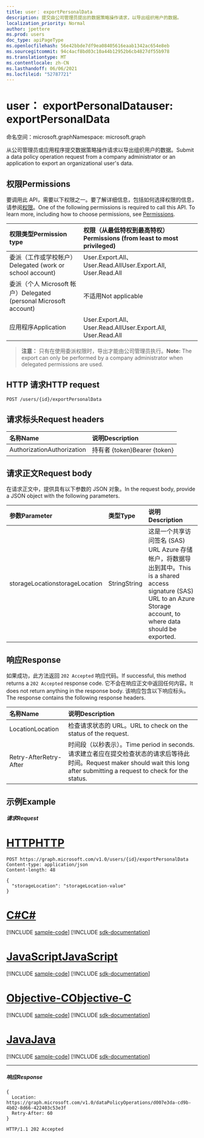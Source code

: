 ```yaml
---
title: user： exportPersonalData
description: 提交由公司管理员提出的数据策略操作请求，以导出组织用户的数据。
localization_priority: Normal
author: jpettere
ms.prod: users
doc_type: apiPageType
ms.openlocfilehash: 56e42bbde7df9ea08405616eaab1342ac654e8eb
ms.sourcegitcommit: 94c4acf8bd03c10a44b12952b6cb4827df55b978
ms.translationtype: MT
ms.contentlocale: zh-CN
ms.lasthandoff: 06/06/2021
ms.locfileid: "52787721"
---
```

# <a name="user-exportpersonaldata"></a><span data-ttu-id="bf536-103">user： exportPersonalData</span><span class="sxs-lookup"><span data-stu-id="bf536-103">user: exportPersonalData</span></span>

<span data-ttu-id="bf536-104">命名空间：microsoft.graph</span><span class="sxs-lookup"><span data-stu-id="bf536-104">Namespace: microsoft.graph</span></span>

<span data-ttu-id="bf536-105">从公司管理员或应用程序提交数据策略操作请求以导出组织用户的数据。</span><span class="sxs-lookup"><span data-stu-id="bf536-105">Submit a data policy operation request from a company administrator or an application to export an organizational user's data.</span></span>

## <a name="permissions"></a><span data-ttu-id="bf536-106">权限</span><span class="sxs-lookup"><span data-stu-id="bf536-106">Permissions</span></span>
<span data-ttu-id="bf536-p101">要调用此 API，需要以下权限之一。要了解详细信息，包括如何选择权限的信息，请参阅[权限](/graph/permissions-reference)。</span><span class="sxs-lookup"><span data-stu-id="bf536-p101">One of the following permissions is required to call this API. To learn more, including how to choose permissions, see [Permissions](/graph/permissions-reference).</span></span>

|<span data-ttu-id="bf536-109">权限类型</span><span class="sxs-lookup"><span data-stu-id="bf536-109">Permission type</span></span>      | <span data-ttu-id="bf536-110">权限（从最低特权到最高特权）</span><span class="sxs-lookup"><span data-stu-id="bf536-110">Permissions (from least to most privileged)</span></span>              |
|:--------------------|:---------------------------------------------------------|
|<span data-ttu-id="bf536-111">委派（工作或学校帐户）</span><span class="sxs-lookup"><span data-stu-id="bf536-111">Delegated (work or school account)</span></span> |  <span data-ttu-id="bf536-112">User.Export.All、User.Read.All</span><span class="sxs-lookup"><span data-stu-id="bf536-112">User.Export.All, User.Read.All</span></span>  |
|<span data-ttu-id="bf536-113">委派（个人 Microsoft 帐户）</span><span class="sxs-lookup"><span data-stu-id="bf536-113">Delegated (personal Microsoft account)</span></span> |  <span data-ttu-id="bf536-114">不适用</span><span class="sxs-lookup"><span data-stu-id="bf536-114">Not applicable</span></span>  |
|<span data-ttu-id="bf536-115">应用程序</span><span class="sxs-lookup"><span data-stu-id="bf536-115">Application</span></span> | <span data-ttu-id="bf536-116">User.Export.All、User.Read.All</span><span class="sxs-lookup"><span data-stu-id="bf536-116">User.Export.All, User.Read.All</span></span> |

><span data-ttu-id="bf536-117">**注意：** 只有在使用委派权限时，导出才能由公司管理员执行。</span><span class="sxs-lookup"><span data-stu-id="bf536-117">**Note:** The export can only be performed by a company administrator when delegated permissions are used.</span></span>

## <a name="http-request"></a><span data-ttu-id="bf536-118">HTTP 请求</span><span class="sxs-lookup"><span data-stu-id="bf536-118">HTTP request</span></span>
<!-- { "blockType": "ignored" } -->
```http
POST /users/{id}/exportPersonalData

```
## <a name="request-headers"></a><span data-ttu-id="bf536-119">请求标头</span><span class="sxs-lookup"><span data-stu-id="bf536-119">Request headers</span></span>
| <span data-ttu-id="bf536-120">名称</span><span class="sxs-lookup"><span data-stu-id="bf536-120">Name</span></span>       | <span data-ttu-id="bf536-121">说明</span><span class="sxs-lookup"><span data-stu-id="bf536-121">Description</span></span>|
|:---------------|:----------|
| <span data-ttu-id="bf536-122">Authorization</span><span class="sxs-lookup"><span data-stu-id="bf536-122">Authorization</span></span>  | <span data-ttu-id="bf536-123">持有者 {token}</span><span class="sxs-lookup"><span data-stu-id="bf536-123">Bearer {token}</span></span>|

## <a name="request-body"></a><span data-ttu-id="bf536-124">请求正文</span><span class="sxs-lookup"><span data-stu-id="bf536-124">Request body</span></span>
<span data-ttu-id="bf536-125">在请求正文中，提供具有以下参数的 JSON 对象。</span><span class="sxs-lookup"><span data-stu-id="bf536-125">In the request body, provide a JSON object with the following parameters.</span></span>

| <span data-ttu-id="bf536-126">参数</span><span class="sxs-lookup"><span data-stu-id="bf536-126">Parameter</span></span>    | <span data-ttu-id="bf536-127">类型</span><span class="sxs-lookup"><span data-stu-id="bf536-127">Type</span></span>   |<span data-ttu-id="bf536-128">说明</span><span class="sxs-lookup"><span data-stu-id="bf536-128">Description</span></span>|
|:---------------|:--------|:----------|
|<span data-ttu-id="bf536-129">storageLocation</span><span class="sxs-lookup"><span data-stu-id="bf536-129">storageLocation</span></span>|<span data-ttu-id="bf536-130">String</span><span class="sxs-lookup"><span data-stu-id="bf536-130">String</span></span>|<span data-ttu-id="bf536-131">这是一个共享访问签名 (SAS) URL Azure 存储帐户，将数据导出到其中。</span><span class="sxs-lookup"><span data-stu-id="bf536-131">This is a shared access signature (SAS) URL to an Azure Storage account, to where data should be exported.</span></span>|

## <a name="response"></a><span data-ttu-id="bf536-132">响应</span><span class="sxs-lookup"><span data-stu-id="bf536-132">Response</span></span>
<span data-ttu-id="bf536-133">如果成功，此方法返回 `202 Accepted` 响应代码。</span><span class="sxs-lookup"><span data-stu-id="bf536-133">If successful, this method returns a `202 Accepted` response code.</span></span> <span data-ttu-id="bf536-134">它不会在响应正文中返回任何内容。</span><span class="sxs-lookup"><span data-stu-id="bf536-134">It does not return anything in the response body.</span></span> <span data-ttu-id="bf536-135">该响应包含以下响应标头。</span><span class="sxs-lookup"><span data-stu-id="bf536-135">The response contains the following response headers.</span></span>

| <span data-ttu-id="bf536-136">名称</span><span class="sxs-lookup"><span data-stu-id="bf536-136">Name</span></span>       | <span data-ttu-id="bf536-137">说明</span><span class="sxs-lookup"><span data-stu-id="bf536-137">Description</span></span>|
|:---------------|:----------|
| <span data-ttu-id="bf536-138">Location</span><span class="sxs-lookup"><span data-stu-id="bf536-138">Location</span></span>  | <span data-ttu-id="bf536-139">检查请求状态的 URL。</span><span class="sxs-lookup"><span data-stu-id="bf536-139">URL to check on the status of the request.</span></span> |
| <span data-ttu-id="bf536-140">Retry-After</span><span class="sxs-lookup"><span data-stu-id="bf536-140">Retry-After</span></span>  | <span data-ttu-id="bf536-141">时间段（以秒表示）。</span><span class="sxs-lookup"><span data-stu-id="bf536-141">Time period in seconds.</span></span> <span data-ttu-id="bf536-142">请求建立者应在提交检查状态的请求后等待此时间。</span><span class="sxs-lookup"><span data-stu-id="bf536-142">Request maker should wait this long after submitting a request to check for the status.</span></span> |

## <a name="example"></a><span data-ttu-id="bf536-143">示例</span><span class="sxs-lookup"><span data-stu-id="bf536-143">Example</span></span>
##### <a name="request"></a><span data-ttu-id="bf536-144">请求</span><span class="sxs-lookup"><span data-stu-id="bf536-144">Request</span></span>

# <a name="http"></a>[<span data-ttu-id="bf536-145">HTTP</span><span class="sxs-lookup"><span data-stu-id="bf536-145">HTTP</span></span>](#tab/http)
<!-- {
  "blockType": "request",
  "name": "user_exportpersonaldata"
}-->
```http
POST https://graph.microsoft.com/v1.0/users/{id}/exportPersonalData
Content-type: application/json
Content-length: 48

{
  "storageLocation": "storageLocation-value"
}
```
# <a name="c"></a>[<span data-ttu-id="bf536-146">C#</span><span class="sxs-lookup"><span data-stu-id="bf536-146">C#</span></span>](#tab/csharp)
[!INCLUDE [sample-code](../includes/snippets/csharp/user-exportpersonaldata-csharp-snippets.md)]
[!INCLUDE [sdk-documentation](../includes/snippets/snippets-sdk-documentation-link.md)]

# <a name="javascript"></a>[<span data-ttu-id="bf536-147">JavaScript</span><span class="sxs-lookup"><span data-stu-id="bf536-147">JavaScript</span></span>](#tab/javascript)
[!INCLUDE [sample-code](../includes/snippets/javascript/user-exportpersonaldata-javascript-snippets.md)]
[!INCLUDE [sdk-documentation](../includes/snippets/snippets-sdk-documentation-link.md)]

# <a name="objective-c"></a>[<span data-ttu-id="bf536-148">Objective-C</span><span class="sxs-lookup"><span data-stu-id="bf536-148">Objective-C</span></span>](#tab/objc)
[!INCLUDE [sample-code](../includes/snippets/objc/user-exportpersonaldata-objc-snippets.md)]
[!INCLUDE [sdk-documentation](../includes/snippets/snippets-sdk-documentation-link.md)]

# <a name="java"></a>[<span data-ttu-id="bf536-149">Java</span><span class="sxs-lookup"><span data-stu-id="bf536-149">Java</span></span>](#tab/java)
[!INCLUDE [sample-code](../includes/snippets/java/user-exportpersonaldata-java-snippets.md)]
[!INCLUDE [sdk-documentation](../includes/snippets/snippets-sdk-documentation-link.md)]

---

##### <a name="response"></a><span data-ttu-id="bf536-150">响应</span><span class="sxs-lookup"><span data-stu-id="bf536-150">Response</span></span>

```http
{
  Location: https://graph.microsoft.com/v1.0/dataPolicyOperations/d007e3da-cd9b-4b02-8d66-422403c53e3f
  Retry-After: 60
}
```
<!-- {
  "blockType": "response",
  "truncated": true
} -->
```http
HTTP/1.1 202 Accepted
```


<!-- uuid: 8fcb5dbc-d5aa-4681-8e31-b001d5168d79
2015-10-25 14:57:30 UTC -->
<!-- {
  "type": "#page.annotation",
  "description": "user: exportPersonalData",
  "keywords": "",
  "section": "documentation",
  "tocPath": "",
  "suppressions": [
  ]
}-->


